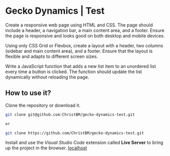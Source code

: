 # Gecko Dynamics | Test

Create a responsive web page using HTML and CSS. The page should include a header, a navigation bar, a main content area, and a footer. Ensure the page is responsive and looks good on both desktop and mobile devices.

Using only CSS Grid or Flexbox, create a layout with a header, two columns (sidebar and main content area), and a footer. Ensure that the layout is flexible and adapts to different screen sizes.

Write a JavaScript function that adds a new list item to an unordered list every time a button is clicked. The function should update the list dynamically without reloading the page.

## How to use it?

Clone the repository or download it.

```bash
git clone git@github.com:ChristBM/gecko-dynamics-test.git

or

git clone https://github.com/ChristBM/gecko-dynamics-test.git

```

Install and use the *Visual Studio Code* extension called **Live Server** to bring up the project in the browser.
[localhost](http://127.0.0.1:5500/index.html)
